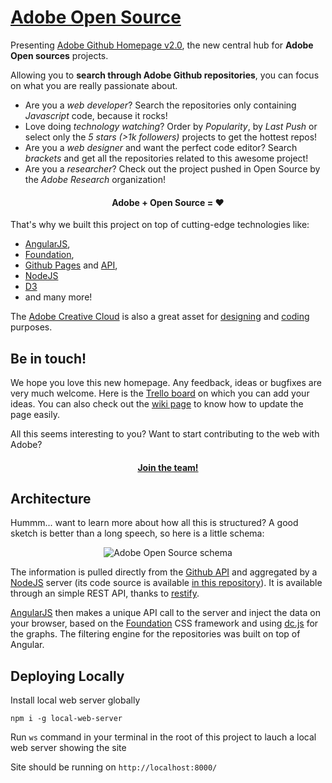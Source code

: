 [Adobe Open Source](http://adobe.github.com)
=======================

Presenting [Adobe Github Homepage v2.0](http://adobe.github.com), the new central hub for **Adobe Open sources** projects.

Allowing you to **search through Adobe Github repositories**, you can focus on what you are really passionate about.

- Are you a *web developer*? Search the repositories only containing *Javascript* code, because it rocks!
- Love doing *technology watching*? Order by *Popularity*, by *Last Push* or select only the *5 stars (>1k followers)* projects to get the hottest repos!
- Are you a *web designer* and want the perfect code editor? Search *brackets* and get all the repositories related to this awesome project!
- Are you a *researcher*? Check out the project pushed in Open Source by the *Adobe Research* organization!

<h4 align="center"> Adobe + Open Source = ♥ </h4>

That's why we built this project on top of cutting-edge technologies like:

- [AngularJS](http://angularjs.org/),
- [Foundation](http://foundation.zurb.com/),
- [Github Pages](http://pages.github.com/) and [API](http://developer.github.com/v3/),
- [NodeJS](http://nodejs.org)
- [D3](http://d3js.org/)
- and many more!

The [Adobe Creative Cloud](http://www.adobe.com/products/creativecloud.html) is also a great asset for [designing](http://photoshop.com) and [coding](http://brackets.io) purposes.

## Be in touch!

We hope you love this new homepage. Any feedback, ideas or bugfixes are very much welcome. Here is the [Trello board](https://trello.com/b/eLlfvaVe/adobe-github-com) on which you can add your ideas. You can also check out the [wiki page](https://github.com/adobe/adobe.github.com/wiki) to know how to update the page easily. 

All this seems interesting to you? Want to start contributing to the web with Adobe?

<h4 align="center"><a href="http://www.adobe.com/careers.html" target="_blank">Join the team!</a></h4>

## Architecture

Hummm... want to learn more about how all this is structured? A good sketch is better than a long speech, so here is a little schema:

<p align="center"> <img src="https://raw.github.com/adobe/adobe.github.com/master/img/schema_adobe_open_source.png"  alt="Adobe Open Source schema" /></p>

The information is pulled directly from the [Github API](http://developer.github.com/v3/) and aggregated by a [NodeJS](http://nodejs.org) server (its code source is available [in this repository](https://github.com/adobe/server.adobe.github.com)). It is available through an simple REST API, thanks to [restify](http://mcavage.me/node-restify/).

[AngularJS](http://angularjs.org/) then makes a unique API call to the server and inject the data on your browser, based on the [Foundation](http://foundation.zurb.com/) CSS framework and using [dc.js](http://nickqizhu.github.io/dc.js/) for the graphs. The filtering engine for the repositories was built on top of Angular.

## Deploying Locally

Install local web server globally

```
npm i -g local-web-server
```

Run `ws` command in your terminal in the root of this project to lauch a local web server showing the site

Site should be running on `http://localhost:8000/`	
